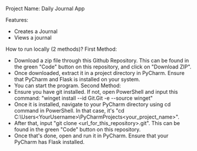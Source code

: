 Project Name: Daily Journal App

Features:
 - Creates a Journal
 - Views a journal

How to run locally (2 methods)?
First Method:
 - Download a zip file through this Github Repository. This can be found in the green "Code" button on this repository, and click on "Download ZIP".
 - Once downloaded, extract it in a project directory in PyCharm. Ensure that PyCharm and Flask is installed on your system.
 - You can start the program.
Second Method:
 - Ensure you have git installed. If not, open PowerShell and input this command: "winget install --id Git.Git -e --source winget"
 - Once it is installed, navigate to your PyCharm directory using cd command in PowerShell. In that case, it's "cd C:\Users\<YourUsername>\PyCharmProjects\<your_project_name>".
 - After that, input "git clone <url_for_this_repository>.git". This can be found in the green "Code" button on this repository.
 - Once that's done, open and run it in PyCharm. Ensure that your PyCharm has Flask installed.